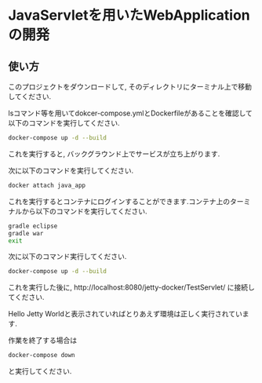 # JavaServletを用いたWebApplicationの開発

## 使い方
このプロジェクトをダウンロードして, そのディレクトリにターミナル上で移動してください.

lsコマンド等を用いてdokcer-compose.ymlとDockerfileがあることを確認して以下のコマンドを実行してください.

```bash
docker-compose up -d --build
```

これを実行すると, バックグラウンド上でサービスが立ち上がります.

次に以下のコマンドを実行してください.

```bash
docker attach java_app
```

これを実行するとコンテナにログインすることができます.コンテナ上のターミナルから以下のコマンドを実行してください.

```bash
gradle eclipse
gradle war
exit
```

次に以下のコマンド実行してください.

```bash
docker-compose up -d --build
```

これを実行した後に, http://localhost:8080/jetty-docker/TestServlet/ に接続してください.

Hello Jetty Worldと表示されていればとりあえず環境は正しく実行されています.

作業を終了する場合は

```bash
docker-compose down
```
と実行してください.